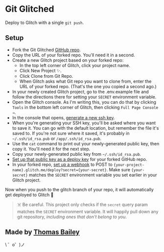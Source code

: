 Git Glitched
============

Deploy to Glitch with a single `git push`.

Setup
-----

- Fork the Git Glitched [GitHub repo](https://github.com/noise-machines/git-glitched).
- Copy the URL of your forked repo. You'll need it in a second.
- Create a new Glitch project based on your forked repo:
  - In the top left corner of Glitch, click your project name.
  - Click New Project ✨.
  - Click Clone from Git Repo.
  - When Glitch asks what Git repo you want to clone from, enter the URL of your forked repo. (That's the one you copied a second ago.)
- In your newly created Glitch project, go to the .env.example file and follow the directions there for setting your `SECRET` environment variable.
- Open the Glitch console. As I'm writing this, you can do that by clicking `Tools` in the bottom left corner of Glitch, then clicking `Full Page Console →`.
- In the console that opens, [generate a new ssh key](https://help.github.com/articles/generating-a-new-ssh-key-and-adding-it-to-the-ssh-agent/#generating-a-new-ssh-key).
- When you're generating your SSH key, you'll be asked where you want to save it. You can go with the default location, but remember the file it's saved to. If you're not sure where it saved, it's probably in `~/.ssh/id_rsa.pub` or `/app/.ssh/id_rsa.pub`.
- Use the `cat` command to print out your newly-generated public key, then copy it. You'll need it for the next step.
- Copy your newly-generated public key from `~/.ssh/id_rsa.pub`.
- [Set up that public key as a deploy key](https://developer.github.com/v3/guides/managing-deploy-keys/#deploy-keys) for your forked GitHub repo.
- In your forked repo, [set up a webhook](https://developer.github.com/webhooks/creating/) to POST to `{your-project-name}.glitch.me/deploy?secret={your-secret}`. Make sure `{your-secret}` matches the `SECRET` environment variable you set earlier in your Glitch project.

Now when you push to the glitch branch of your repo, it will automatically get deployed to Glitch 🎉

> ☠️ Be careful. This project only checks if the `secret` query param matches the `SECRET` environment variable. It will happily pull down any git repository, *including ones that don't belong to you*.

Made by [Thomas Bailey](https://twitter.com/noise_machines)
-----------------------

\ ゜o゜)ノ

